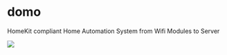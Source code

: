 # domo
HomeKit compliant Home Automation System from Wifi Modules to Server 

![](https://docs.google.com/uc?id=0BxOSr4OUvNOfQU1MRTBYV1FOSEU)




